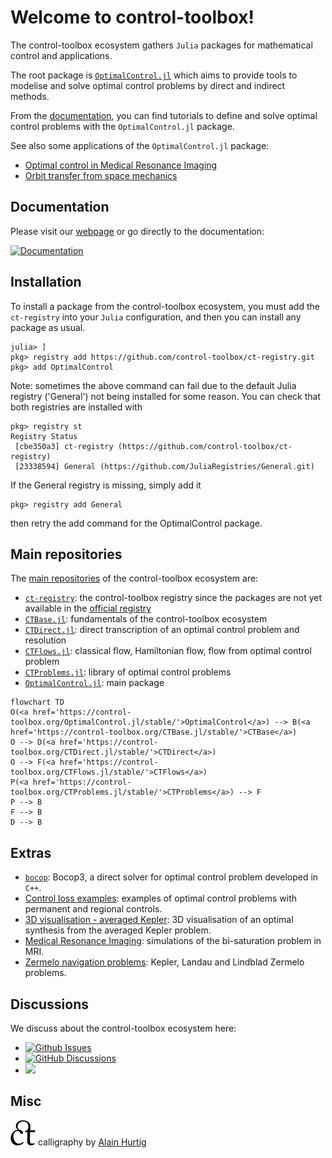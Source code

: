 # Welcome to control-toolbox!

The control-toolbox ecosystem gathers `Julia` packages for mathematical control and applications. 

The root package is [`OptimalControl.jl`](https://github.com/control-toolbox/OptimalControl.jl) which aims to provide tools to modelise and solve optimal control problems by direct and indirect methods.

From the [documentation](http://control-toolbox.org/OptimalControl.jl), you can find tutorials to define and solve optimal control problems with the `OptimalControl.jl` package. 

See also some applications of the `OptimalControl.jl` package:

- [Optimal control in Medical Resonance Imaging](https://control-toolbox.org/mri)
- [Orbit transfer from space mechanics](https://control-toolbox.org/kepler)

## Documentation

Please visit our [webpage](http://control-toolbox.org) or go directly to the documentation: 

[![Documentation](https://img.shields.io/badge/Documentation-OptimalControl.jl-blue)](http://control-toolbox.org/OptimalControl.jl)

## Installation

To install a package from the control-toolbox ecosystem, you must add the `ct-registry` into your `Julia` configuration, and then you can install any package as usual.

```shell
julia> ]
pkg> registry add https://github.com/control-toolbox/ct-registry.git
pkg> add OptimalControl
```

Note: sometimes the above command can fail due to the default Julia registry ('General') not being installed for some reason.
You can check that both registries are installed with

```shell
pkg> registry st
Registry Status 
 [cbe350a3] ct-registry (https://github.com/control-toolbox/ct-registry)
 [23338594] General (https://github.com/JuliaRegistries/General.git)
```

If the General registry is missing, simply add it

```shell
pkg> registry add General
```
then retry the add command for the OptimalControl package.

## Main repositories

The [main repositories](https://github.com/orgs/control-toolbox/repositories?type=all) of the control-toolbox ecosystem are:

* [`ct-registry`](https://github.com/control-toolbox/ct-registry): the control-toolbox registry since the packages are not yet available in the [official registry](https://github.com/JuliaRegistries/General)
* [`CTBase.jl`](https://github.com/control-toolbox/CTBase.jl): fundamentals of the control-toolbox ecosystem
* [`CTDirect.jl`](https://github.com/control-toolbox/CTDirect.jl): direct transcription of an optimal control problem and resolution
* [`CTFlows.jl`](https://github.com/control-toolbox/CTFlows.jl): classical flow, Hamiltonian flow, flow from optimal control problem
* [`CTProblems.jl`](https://github.com/control-toolbox/CTProblems.jl): library of optimal control problems
* [`OptimalControl.jl`](https://github.com/control-toolbox/OptimalControl.jl): main package

```mermaid
flowchart TD
O(<a href='https://control-toolbox.org/OptimalControl.jl/stable/'>OptimalControl</a>) --> B(<a href='https://control-toolbox.org/CTBase.jl/stable/'>CTBase</a>)
O --> D(<a href='https://control-toolbox.org/CTDirect.jl/stable/'>CTDirect</a>)
O --> F(<a href='https://control-toolbox.org/CTFlows.jl/stable/'>CTFlows</a>)
P(<a href='https://control-toolbox.org/CTProblems.jl/stable/'>CTProblems</a>) --> F
P --> B
F --> B
D --> B
```

## Extras

* [`bocop`](https://github.com/control-toolbox/bocop): Bocop3, a direct solver for optimal control problem developed in `C++`.
* [Control loss examples](https://github.com/control-toolbox/control-loss): examples of optimal control problems with permanent and regional controls.
* [3D visualisation - averaged Kepler](https://github.com/control-toolbox/averaged_kepler): 3D visualisation of an optimal synthesis from the averaged Kepler problem.
* [Medical Resonance Imaging](https://github.com/control-toolbox/spin): simulations of the bi-saturation problem in MRI.
* [Zermelo navigation problems](https://github.com/control-toolbox/Zermelo): Kepler, Landau and Lindblad Zermelo problems.

## Discussions

We discuss about the control-toolbox ecosystem here:

* [![Github Issues](https://img.shields.io/github/issues-search?color=green&label=open%20issues&query=is%3Aopen%20is%3Aissue%20user%3Acontrol-toolbox%20archived%3Afalse)](https://github.com/issues?q=is%3Aopen+is%3Aissue+user%3Acontrol-toolbox+archived%3Afalse+)
* [![GitHub Discussions](https://img.shields.io/github/discussions/control-toolbox/control-toolbox.github.io?color=green)](https://github.com/orgs/control-toolbox/discussions)
* [![](https://img.shields.io/badge/wiki-ct-green)](https://github.com/control-toolbox/control-toolbox.github.io/wiki)

## Misc
<img src="https://github.com/control-toolbox/control-toolbox.github.io/blob/main/assets/img/ct-logo.svg" alt="ct logo" width=40> calligraphy by [Alain Hurtig](https://www.alain.les-hurtig.org)
